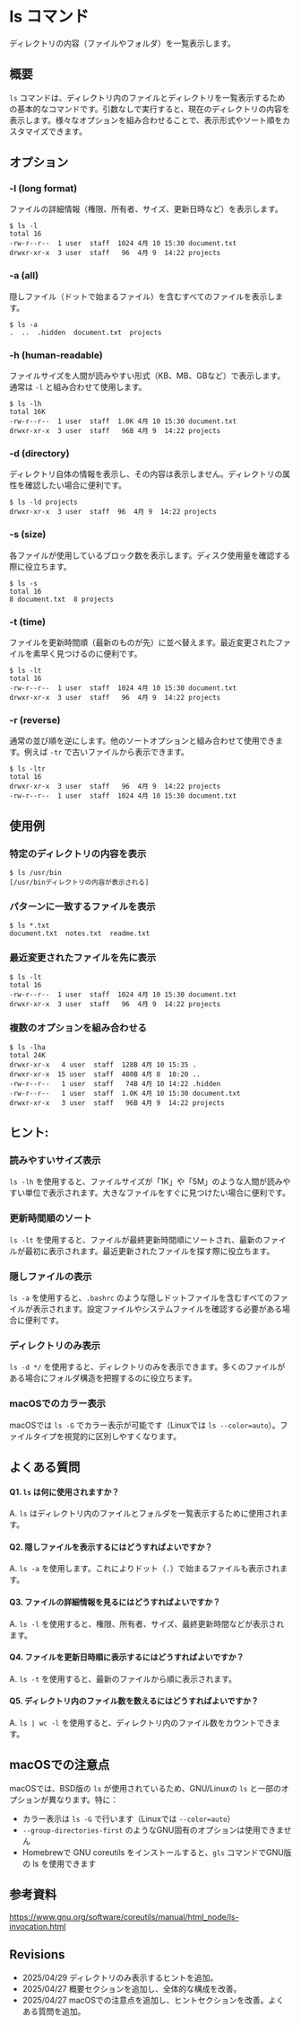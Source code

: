 # ls コマンド

ディレクトリの内容（ファイルやフォルダ）を一覧表示します。

## 概要

`ls` コマンドは、ディレクトリ内のファイルとディレクトリを一覧表示するための基本的なコマンドです。引数なしで実行すると、現在のディレクトリの内容を表示します。様々なオプションを組み合わせることで、表示形式やソート順をカスタマイズできます。

## オプション

### **-l** (long format)
ファイルの詳細情報（権限、所有者、サイズ、更新日時など）を表示します。

```console
$ ls -l
total 16
-rw-r--r--  1 user  staff  1024 4月 10 15:30 document.txt
drwxr-xr-x  3 user  staff   96  4月 9  14:22 projects
```

### **-a** (all)
隠しファイル（ドットで始まるファイル）を含むすべてのファイルを表示します。

```console
$ ls -a
.  ..  .hidden  document.txt  projects
```

### **-h** (human-readable)
ファイルサイズを人間が読みやすい形式（KB、MB、GBなど）で表示します。通常は `-l` と組み合わせて使用します。

```console
$ ls -lh
total 16K
-rw-r--r--  1 user  staff  1.0K 4月 10 15:30 document.txt
drwxr-xr-x  3 user  staff   96B 4月 9  14:22 projects
```

### **-d** (directory)
ディレクトリ自体の情報を表示し、その内容は表示しません。ディレクトリの属性を確認したい場合に便利です。

```console
$ ls -ld projects
drwxr-xr-x  3 user  staff  96  4月 9  14:22 projects
```

### **-s** (size)
各ファイルが使用しているブロック数を表示します。ディスク使用量を確認する際に役立ちます。

```console
$ ls -s
total 16
8 document.txt  8 projects
```

### **-t** (time)
ファイルを更新時間順（最新のものが先）に並べ替えます。最近変更されたファイルを素早く見つけるのに便利です。

```console
$ ls -lt
total 16
-rw-r--r--  1 user  staff  1024 4月 10 15:30 document.txt
drwxr-xr-x  3 user  staff   96  4月 9  14:22 projects
```

### **-r** (reverse)
通常の並び順を逆にします。他のソートオプションと組み合わせて使用できます。例えば `-tr` で古いファイルから表示できます。

```console
$ ls -ltr
total 16
drwxr-xr-x  3 user  staff   96  4月 9  14:22 projects
-rw-r--r--  1 user  staff  1024 4月 10 15:30 document.txt
```

## 使用例

### 特定のディレクトリの内容を表示

```console
$ ls /usr/bin
[/usr/binディレクトリの内容が表示される]
```

### パターンに一致するファイルを表示

```console
$ ls *.txt
document.txt  notes.txt  readme.txt
```

### 最近変更されたファイルを先に表示

```console
$ ls -lt
total 16
-rw-r--r--  1 user  staff  1024 4月 10 15:30 document.txt
drwxr-xr-x  3 user  staff   96  4月 9  14:22 projects
```

### 複数のオプションを組み合わせる

```console
$ ls -lha
total 24K
drwxr-xr-x   4 user  staff  128B 4月 10 15:35 .
drwxr-xr-x  15 user  staff  480B 4月 8  10:20 ..
-rw-r--r--   1 user  staff   74B 4月 10 14:22 .hidden
-rw-r--r--   1 user  staff  1.0K 4月 10 15:30 document.txt
drwxr-xr-x   3 user  staff   96B 4月 9  14:22 projects
```

## ヒント:

### 読みやすいサイズ表示
`ls -lh` を使用すると、ファイルサイズが「1K」や「5M」のような人間が読みやすい単位で表示されます。大きなファイルをすぐに見つけたい場合に便利です。

### 更新時間順のソート
`ls -lt` を使用すると、ファイルが最終更新時間順にソートされ、最新のファイルが最初に表示されます。最近更新されたファイルを探す際に役立ちます。

### 隠しファイルの表示
`ls -a` を使用すると、`.bashrc` のような隠しドットファイルを含むすべてのファイルが表示されます。設定ファイルやシステムファイルを確認する必要がある場合に便利です。

### ディレクトリのみ表示
`ls -d */` を使用すると、ディレクトリのみを表示できます。多くのファイルがある場合にフォルダ構造を把握するのに役立ちます。

### macOSでのカラー表示
macOSでは `ls -G` でカラー表示が可能です（Linuxでは `ls --color=auto`）。ファイルタイプを視覚的に区別しやすくなります。

## よくある質問

#### Q1. `ls` は何に使用されますか？
A. `ls` はディレクトリ内のファイルとフォルダを一覧表示するために使用されます。

#### Q2. 隠しファイルを表示するにはどうすればよいですか？
A. `ls -a` を使用します。これによりドット（`.`）で始まるファイルも表示されます。

#### Q3. ファイルの詳細情報を見るにはどうすればよいですか？
A. `ls -l` を使用すると、権限、所有者、サイズ、最終更新時間などが表示されます。

#### Q4. ファイルを更新日時順に表示するにはどうすればよいですか？
A. `ls -t` を使用すると、最新のファイルから順に表示されます。

#### Q5. ディレクトリ内のファイル数を数えるにはどうすればよいですか？
A. `ls | wc -l` を使用すると、ディレクトリ内のファイル数をカウントできます。

## macOSでの注意点

macOSでは、BSD版の `ls` が使用されているため、GNU/Linuxの `ls` と一部のオプションが異なります。特に：

- カラー表示は `ls -G` で行います（Linuxでは `--color=auto`）
- `--group-directories-first` のようなGNU固有のオプションは使用できません
- Homebrewで GNU coreutils をインストールすると、`gls` コマンドでGNU版の ls を使用できます

## 参考資料

https://www.gnu.org/software/coreutils/manual/html_node/ls-invocation.html

## Revisions

- 2025/04/29 ディレクトリのみ表示するヒントを追加。
- 2025/04/27 概要セクションを追加し、全体的な構成を改善。
- 2025/04/27 macOSでの注意点を追加し、ヒントセクションを改善。よくある質問を追加。
